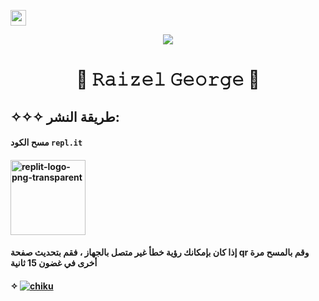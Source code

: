 <img src="https://github.com/souvikguria98/souvikguria98/blob/master/Hi.gif" width="25"></h2>
<p align="center"> <a href="github.com/sanuwaofficial"><img align="center" src="https://telegra.ph/file/39272916fd98efa5fec86.jpg"/></a>





</p>
<h1 align="center"> 🔱 𝚁𝚊𝚒𝚣𝚎𝚕 𝙶𝚎𝚘𝚛𝚐𝚎 🔱


## ✧✧✧ طريقة النشر:

####  مسح الكود `repl.it`

#### <a href="https://Chiku-QR.ayushpandey954.repl.co"><img src="https://i.ibb.co/pPQjJL2/replit-logo-png-transparent.png" alt="replit-logo-png-transparent" border="0"  width="120"></a>
#### إذا كان بإمكانك رؤية خطأ غير متصل بالجهاز ، فقم بتحديث صفحة qr وقم بالمسح مرة أخرى في غضون 15 ثانية
          

#### ✧ [![chiku](https://www.herokucdn.com/deploy/button.svg)](https://dashboard.heroku.com/new?template=https://github.com/Raizel-2023/Chiku-MD)



